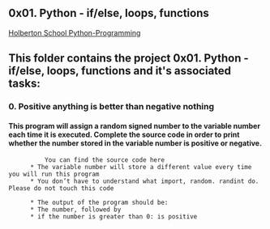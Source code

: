 ## 0x01. Python - if/else, loops, functions

[Holberton School Python-Programming](https://github.com/Amadu-Sesay/alx-higher_level_programming/tree/master/0x01-python-if_else_loops_functions)

##  This folder contains the project 0x01. Python - if/else, loops, functions and it's associated tasks:

### 0. Positive anything is better than negative nothing
#### This program will assign a random signed number to the variable number each time it is executed. Complete the source code in order to print whether the number stored in the variable number is positive or negative.
              You can find the source code here
	      * The variable number will store a different value every time you will run this program
	      * You don’t have to understand what import, random. randint do. Please do not touch this code

	      * The output of the program should be:
	      * The number, followed by
	      * if the number is greater than 0: is positive

